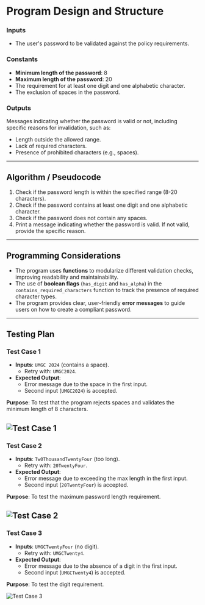 # Program Design and Structure

### Inputs

- The user's password to be validated against the policy requirements.

### Constants

- **Minimum length of the password**: 8  
- **Maximum length of the password**: 20  
- The requirement for at least one digit and one alphabetic character.  
- The exclusion of spaces in the password.

### Outputs

Messages indicating whether the password is valid or not, including specific reasons for invalidation, such as:
- Length outside the allowed range.
- Lack of required characters.
- Presence of prohibited characters (e.g., spaces).

---

## Algorithm / Pseudocode

1. Check if the password length is within the specified range (8-20 characters).  
2. Check if the password contains at least one digit and one alphabetic character.  
3. Check if the password does not contain any spaces.  
4. Print a message indicating whether the password is valid. If not valid, provide the specific reason.

---

## Programming Considerations

- The program uses **functions** to modularize different validation checks, improving readability and maintainability.  
- The use of **boolean flags** (`has_digit` and `has_alpha`) in the `contains_required_characters` function to track the presence of required character types.  
- The program provides clear, user-friendly **error messages** to guide users on how to create a compliant password.

---

## Testing Plan

### Test Case 1

- **Inputs**: `UMGC 2024` (contains a space).  
  - Retry with: `UMGC2024`.  
- **Expected Output**:  
  - Error message due to the space in the first input.  
  - Second input (`UMGC2024`) is accepted.

**Purpose**: To test that the program rejects spaces and validates the minimum length of 8 characters.

![Test Case 1](screenshots/test_case_1.png)
---

### Test Case 2

- **Inputs**: `Tw0ThousandTwentyFour` (too long).  
  - Retry with: `20TwentyFour`.  
- **Expected Output**:  
  - Error message due to exceeding the max length in the first input.  
  - Second input (`20TwentyFour`) is accepted.

**Purpose**: To test the maximum password length requirement.

![Test Case 2](screenshots/test_case_2.png)
---

### Test Case 3

- **Inputs**: `UMGCTwentyFour` (no digit).  
  - Retry with: `UMGCTwenty4`.  
- **Expected Output**:  
  - Error message due to the absence of a digit in the first input.  
  - Second input (`UMGCTwenty4`) is accepted.

**Purpose**: To test the digit requirement.

![Test Case 3](screenshots/test_case_3.png)

